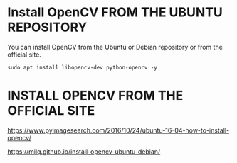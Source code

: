 
# Install OpenCV FROM THE UBUNTU REPOSITORY

You can install OpenCV from the Ubuntu or Debian repository or from the official site.

	sudo apt install libopencv-dev python-opencv -y
	
	
# INSTALL OPENCV FROM THE OFFICIAL SITE

https://www.pyimagesearch.com/2016/10/24/ubuntu-16-04-how-to-install-opencv/

https://milq.github.io/install-opencv-ubuntu-debian/